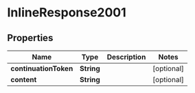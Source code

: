 # InlineResponse2001

## Properties
Name | Type | Description | Notes
------------ | ------------- | ------------- | -------------
**continuationToken** | **String** |  |  [optional]
**content** | **String** |  |  [optional]
